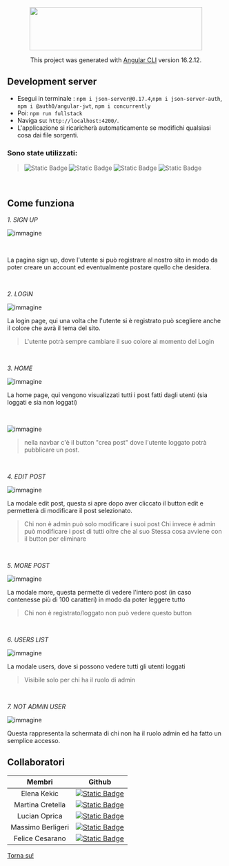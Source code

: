 
<div  align="center" >
 <img src="https://gabrieleromanato.com/content/uploads/2023/12/angular-logo-1.png" width="400" height="100" /> 

  This project was generated with [Angular CLI](https://github.com/angular/angular-cli) version 16.2.12. 
</div>


## Development server


- Esegui in terminale : `npm i json-server@0.17.4`,`npm i json-server-auth`, `npm i @auth0/angular-jwt`,  `npm i concurrently`
- Poi: `npm run fullstack` 
- Naviga su: `http://localhost:4200/`.
- L'applicazione si ricaricherà automaticamente se modifichi qualsiasi cosa dai file sorgenti.


### Sono state utilizzati:

> ![Static Badge](https://img.shields.io/badge/HTML-%23E34F26?style=for-the-badge&logo=html5&labelColor=black)  ![Static Badge](https://img.shields.io/badge/SCSS-%23CC6699?style=for-the-badge&logo=SASS&labelColor=black)
   ![Static Badge](https://img.shields.io/badge/Bootstrap-%237952B3?style=for-the-badge&logo=Bootstrap&labelColor=black)   ![Static Badge](https://img.shields.io/badge/TypeScript-%233178C6?style=for-the-badge&logo=typescript&labelColor=black)

<br> 

<h2 > Come funziona </h2>

 _1. SIGN UP_
 
![immagine](https://github.com/Elekekic/Gruppo-7/assets/157897660/e3f25774-41dd-4161-b079-e26f26d52b2e)

<br>

<div >
  
La pagina sign up, dove l'utente si può registrare al nostro sito in modo da poter creare un account ed eventualmente postare quello che desidera.


</div>

<br>

 _2. LOGIN_

![immagine](https://github.com/Elekekic/Gruppo-7/assets/157897660/e41fe7c9-8c1f-49d0-8cff-acc8ec5a0bce)




La login page, qui una volta che l'utente si è registrato può scegliere anche il colore che avrà il tema del sito.
> L'utente potrà sempre cambiare il suo colore al momento del Login


<br>

 _3. HOME_

![immagine](https://github.com/Elekekic/Gruppo-7/assets/157897660/79d3fcf4-36ac-4637-b259-c274269c52ac)




La home page, qui vengono visualizzati tutti i post fatti dagli utenti (sia loggati e sia non loggati)

<br>

![immagine](https://github.com/Elekekic/Gruppo-7/assets/157897660/6840d7c6-28ac-415f-ad66-9bfbdddfae4b)

> nella navbar c'è il button "crea post" dove l'utente loggato potrà pubblicare un post. 


<br>

 _4. EDIT POST_

![immagine](https://github.com/Elekekic/Gruppo-7/assets/157897660/21f83224-7fe1-4895-a988-5384c410d486)




La modale edit post, questa si apre dopo aver cliccato il button edit e permetterà di modificare il post selezionato. 
> Chi non è admin può solo modificare i suoi post
> Chi invece è admin può modificare i post di tutti oltre che al suo
> Stessa cosa avviene con il button per eliminare


<br>

 _5. MORE POST_

![immagine](https://github.com/Elekekic/Gruppo-7/assets/157897660/9f6b8594-3a69-40c9-892c-e431496b9d48)




La modale more, questa permette di vedere l'intero post (in caso contenesse più di 100 caratteri) in modo da poter leggere tutto
> Chi non è registrato/loggato non può vedere questo button


<br>

 _6. USERS LIST_

![immagine](https://github.com/Elekekic/Gruppo-7/assets/157897660/1145148b-d3f3-41b3-ae66-3d43e165bfea)




La modale users, dove si possono vedere tutti gli utenti loggati
> Visibile solo per chi ha il ruolo di admin


<br>

 _7. NOT ADMIN USER_

 ![immagine](https://github.com/Elekekic/Gruppo-7/assets/157897660/b1c84644-dfbe-411e-94b5-4ba333746e87)




Questa rappresenta la schermata di chi non ha il ruolo admin ed ha fatto un semplice accesso.

## Collaboratori

| Membri | Github   |
| :---:   | :---: | 
| Elena Kekic | <a href="https://github.com/Elekekic"> ![Static Badge](https://img.shields.io/badge/Elena%20Kekic-%23a52121?style=for-the-badge&logo=Github&logoColor=black&labelColor=white) </a>  |
| Martina Cretella | <a href="https://github.com/azakanaa"> ![Static Badge](https://img.shields.io/badge/Martina%20Cretella-%23EA4AAA?style=for-the-badge&logo=Github&logoColor=black&labelColor=white) </a>   |
| Lucian Oprica | <a href="https://github.com/OpricaLucianAndrei"> ![Static Badge](https://img.shields.io/badge/Lucian%20Oprica-%237c10d3?style=for-the-badge&logo=Github&logoColor=black&labelColor=white) </a>   |
| Massimo Berligeri | <a href="https://github.com/Max2002-code"> ![Static Badge](https://img.shields.io/badge/Massimo%20Berlingeri-%23E60012?style=for-the-badge&logo=Github&logoColor=black&labelColor=white) </a>|
| Felice Cesarano | <a href="https://github.com/felicecesarano"> ![Static Badge](https://img.shields.io/badge/Felice%20Cesarano-%231d874d?style=for-the-badge&logo=Github&logoColor=black&labelColor=white) </a>  |

[Torna su!](#development-server)

